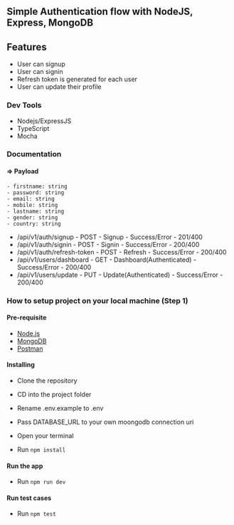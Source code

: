 ## Simple  Authentication flow with NodeJS, Express, MongoDB

## Features
- User can signup
- User can signin
- Refresh token is generated for each user
- User can update their profile

### Dev Tools
- Nodejs/ExpressJS
- TypeScript
- Mocha


### Documentation

#### => Payload
```
- firstname: string
- password: string
- email: string
- mobile: string
- lastname: string
- gender: string
- country: string
```


- /api/v1/auth/signup   - POST   - Signup   - Success/Error   - 201/400
- /api/v1/auth/signin   - POST   - Signin   - Success/Error   - 200/400
- /api/v1/auth/refresh-token  - POST   - Refresh  - Success/Error   - 200/400
- /api/v1/users/dashboard  - GET    - Dashboard(Authenticated)   - Success/Error   - 200/400
- /api/v1/users/update  - PUT    - Update(Authenticated)   - Success/Error   - 200/400

### How to setup project on your local machine (Step 1)
#### Pre-requisite
- [Node.js](https://nodejs.org/en/)
- [MongoDB](https://www.mongodb.com/)
- [Postman](https://www.getpostman.com/downloads/)

#### Installing 
- Clone the repository
- CD into the project folder
- Rename .env.example to .env
- Pass DATABASE_URL to your own moongodb connection uri

- Open your terminal
- Run `npm install` 

#### Run the app
- Run `npm run dev`

#### Run test cases
- Run `npm test`

